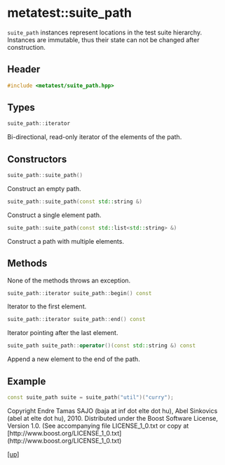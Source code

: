 # metatest::suite_path

`suite_path` instances represent locations in the test suite hierarchy.
Instances are immutable, thus their state can not be changed after
construction.

## Header

```cpp
#include <metatest/suite_path.hpp>
```

## Types

```cpp
suite_path::iterator
```

Bi-directional, read-only iterator of the elements of the path.

## Constructors

```cpp
suite_path::suite_path()
```

Construct an empty path.

```cpp
suite_path::suite_path(const std::string &)
```

Construct a single element path.

```cpp
suite_path::suite_path(const std::list<std::string> &)
```

Construct a path with multiple elements.

## Methods

None of the methods throws an exception.

```cpp
suite_path::iterator suite_path::begin() const
```

Iterator to the first element.

```cpp
suite_path::iterator suite_path::end() const
```

Iterator pointing after the last element.

```cpp
suite_path suite_path::operator()(const std::string &) const
```

Append a new element to the end of the path.

## Example

```cpp
const suite_path suite = suite_path("util")("curry");
```

<p class="copyright">
Copyright Endre Tamas SAJO (baja at inf dot elte dot hu),
Abel Sinkovics (abel at elte dot hu), 2010.
Distributed under the Boost Software License, Version 1.0.
(See accompanying file LICENSE_1_0.txt or copy at
[http://www.boost.org/LICENSE_1_0.txt](http://www.boost.org/LICENSE_1_0.txt)
</p>

[[up]](index.html)


